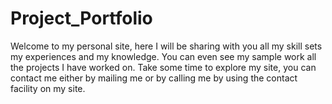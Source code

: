 # Project_Portfolio
Welcome to my personal site, here I will be sharing with you all my skill sets my experiences and my knowledge. You can even see my sample work all the projects I have worked on. Take some time to explore my site, you can contact me either by mailing me or by calling me by using the contact facility on my site.
